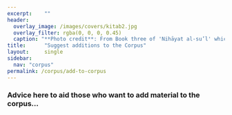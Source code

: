 ```yaml
---
excerpt:	""
header:
  overlay_image: /images/covers/kitab2.jpg
  overlay_filter: rgba(0, 0, 0, 0.45)
  caption: "**Photo credit**: From Book three of 'Nihāyat al-su’l' which gives instructions on using lances. Dated 773/1371 (Add. MS. 18866, f. 113r)"
title:		"Suggest additions to the Corpus"
layout:		single
sidebar:
  nav: "corpus"
permalink: /corpus/add-to-corpus
---
```


### Advice here to aid those who want to add material to the corpus...